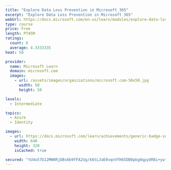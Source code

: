 ```yaml
---
title: "Explore Data Loss Prevention in Microsoft 365"
excerpt: "Explore Data Loss Prevention in Microsoft 365"
webUrl: https://docs.microsoft.com/en-us/learn/modules/explore-data-loss-prevention-microsoft-365/
type: course
price: Free
length: PT45M
ratings:
  count: 6
  average: 4.3333335
heat: 50

provider:
  name: Microsoft Learn
  domain: microsoft.com
  images:
    - url: /assets/images/organizations/microsoft.com-50x50.jpg
      width: 50
      height: 50

levels:
  - Intermediate

topics:
  - Azure
  - Identity

images:
  - url: https://docs.microsoft.com/learn/achievements/generic-badge-social.png
    width: 640
    height: 320
    isCached: true

secured: "tU4o57G12MW0RjDBs6b9fFA2Ug/k6tLJaE0vqnVfH65DB0pbg8qpyUR8i+ywfgZppY2AA80kmQvyIBrNYv3dh2wEFqgUWPLF1nXxXmzFb/iOacbXBATgjkOHSkJWcbOir6Rr7Vkr2J3uQ31jCecqtzOGlJfrXYnXu4sh77bEGpWEYZs0cnrNHE7Vbqx/YOQr01ZqZMYKi8b5OFyhfit2+dFcNOQvoBdykMmhJGpsdHBNpZ+8JA8WxXaHM3dz/n2AAnF9Ihej1FIZzHK5AEPz2Gb+B5Ft1+ZZhuQDyZ+bDGE3vhPyOpeVaA5Epn5OSwd017Dm7laD5OBJslJxzHBwi5lErHX8Mxu1ztydjKeYgpDj9E2XZLN25ux0nVMjXDYTZmtIfZtUBdny6i54Qa0X2ZI5bQcIqCK5bzWhkJhbjCw=;s718WRwYiqMJPT931Awsvg=="
---
```


